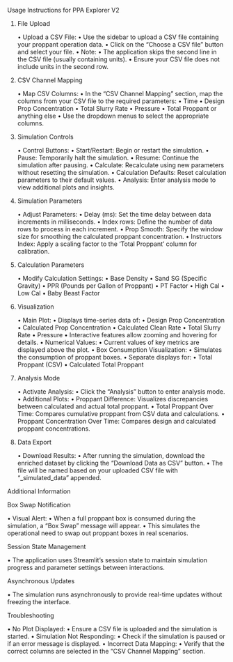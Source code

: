 Usage Instructions for PPA Explorer V2

1. File Upload

   •  Upload a CSV File:
   •  Use the sidebar to upload a CSV file containing your proppant operation data.
   •  Click on the “Choose a CSV file” button and select your file.
   •  Note:
   •  The application skips the second line in the CSV file (usually containing units).
   •  Ensure your CSV file does not include units in the second row.

2. CSV Channel Mapping

   •  Map CSV Columns:
   •  In the “CSV Channel Mapping” section, map the columns from your CSV file to the required parameters:
   •  Time
   •  Design Prop Concentration
   •  Total Slurry Rate
   •  Pressure
   •  Total Proppant or anything else
   •  Use the dropdown menus to select the appropriate columns.

3. Simulation Controls

   •  Control Buttons:
   •  Start/Restart: Begin or restart the simulation.
   •  Pause: Temporarily halt the simulation.
   •  Resume: Continue the simulation after pausing.
   •  Calculate: Recalculate using new parameters without resetting the simulation.
   •  Calculation Defaults: Reset calculation parameters to their default values.
   •  Analysis: Enter analysis mode to view additional plots and insights.

4. Simulation Parameters

   •  Adjust Parameters:
   •  Delay (ms): Set the time delay between data increments in milliseconds.
   •  Index rows: Define the number of data rows to process in each increment.
   •  Prop Smooth: Specify the window size for smoothing the calculated proppant concentration.
   •  Instructors Index: Apply a scaling factor to the ‘Total Proppant’ column for calibration.

5. Calculation Parameters

   •  Modify Calculation Settings:
   •  Base Density
   •  Sand SG (Specific Gravity)
   •  PPR (Pounds per Gallon of Proppant)
   •  PT Factor
   •  High Cal
   •  Low Cal
   •  Baby Beast Factor

6. Visualization

   •  Main Plot:
   •  Displays time-series data of:
   •  Design Prop Concentration
   •  Calculated Prop Concentration
   •  Calculated Clean Rate
   •  Total Slurry Rate
   •  Pressure
   •  Interactive features allow zooming and hovering for details.
   •  Numerical Values:
   •  Current values of key metrics are displayed above the plot.
   •  Box Consumption Visualization:
   •  Simulates the consumption of proppant boxes.
   •  Separate displays for:
   •  Total Proppant (CSV)
   •  Calculated Total Proppant

7. Analysis Mode

   •  Activate Analysis:
   •  Click the “Analysis” button to enter analysis mode.
   •  Additional Plots:
   •  Proppant Difference: Visualizes discrepancies between calculated and actual total proppant.
   •  Total Proppant Over Time: Compares cumulative proppant from CSV data and calculations.
   •  Proppant Concentration Over Time: Compares design and calculated proppant concentrations.

8. Data Export

   •  Download Results:
   •  After running the simulation, download the enriched dataset by clicking the “Download Data as CSV” button.
   •  The file will be named based on your uploaded CSV file with “_simulated_data” appended.

Additional Information

Box Swap Notification

   •  Visual Alert:
   •  When a full proppant box is consumed during the simulation, a “Box Swap” message will appear.
   •  This simulates the operational need to swap out proppant boxes in real scenarios.

Session State Management

   •  The application uses Streamlit’s session state to maintain simulation progress and parameter settings between interactions.

Asynchronous Updates

   •  The simulation runs asynchronously to provide real-time updates without freezing the interface.

Troubleshooting

   •  No Plot Displayed:
   •  Ensure a CSV file is uploaded and the simulation is started.
   •  Simulation Not Responding:
   •  Check if the simulation is paused or if an error message is displayed.
   •  Incorrect Data Mapping:
   •  Verify that the correct columns are selected in the “CSV Channel Mapping” section.
